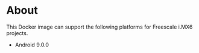 # About
This Docker image can support the following platforms for Freescale i.MX6 projects.

- Android 9.0.0

